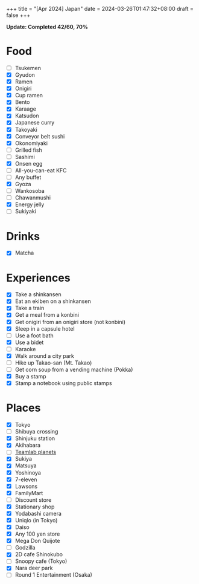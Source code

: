 +++
title = "[Apr 2024] Japan"
date = 2024-03-26T01:47:32+08:00
draft = false
+++

**Update: Completed 42/60, 70%**
# Food

- [ ] Tsukemen
- [x] Gyudon
- [x] Ramen
- [x] Onigiri
- [x] Cup ramen
- [x] Bento
- [x] Karaage
- [x] Katsudon
- [x] Japanese curry
- [x] Takoyaki
- [x] Conveyor belt sushi
- [x] Okonomiyaki
- [ ] Grilled fish
- [ ] Sashimi
- [x] Onsen egg
- [ ] All-you-can-eat KFC
- [ ] Any buffet
- [x] Gyoza
- [ ] Wankosoba
- [ ] Chawanmushi
- [x] Energy jelly
- [ ] Sukiyaki

# Drinks

- [x] Matcha 
# Experiences

- [x] Take a shinkansen
- [x] Eat an ekiben on a shinkansen
- [x] Take a train
- [x] Get a meal from a konbini
- [x] Get onigiri from an onigiri store (not konbini)
- [x] Sleep in a capsule hotel
- [ ] Use a foot bath
- [x] Use a bidet
- [ ] Karaoke
- [x] Walk around a city park
- [ ] Hike up Takao-san (Mt. Takao)
- [ ] Get corn soup from a vending machine (Pokka)
- [x] Buy a stamp
- [x] Stamp a notebook using public stamps
# Places

- [x] Tokyo
- [ ] Shibuya crossing
- [x] Shinjuku station
- [x] Akihabara
- [ ] [Teamlab planets](https://www.teamlab.art/e/planets/)
- [x] Sukiya
- [x] Matsuya
- [x] Yoshinoya
- [x] 7-eleven
- [x] Lawsons
- [x] FamilyMart
- [ ] Discount store
- [x] Stationary shop
- [x] Yodabashi camera
- [x] Uniqlo (in Tokyo)
- [x] Daiso
- [x] Any 100 yen store
- [x] Mega Don Quijote
- [ ] Godzilla
- [x] 2D cafe Shinokubo
- [ ] Snoopy cafe (Tokyo)
- [x] Nara deer park
- [ ] Round 1 Entertainment (Osaka)